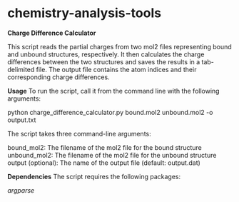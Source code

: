 # chemistry-analysis-tools

**Charge Difference Calculator**

This script reads the partial charges from two mol2 files representing bound and unbound structures, respectively. It then calculates the charge differences between the two structures and saves the results in a tab-delimited file. The output file contains the atom indices and their corresponding charge differences.

**Usage**
To run the script, call it from the command line with the following arguments:

python charge_difference_calculator.py bound.mol2 unbound.mol2 -o output.txt

The script takes three command-line arguments:

bound_mol2: The filename of the mol2 file for the bound structure
unbound_mol2: The filename of the mol2 file for the unbound structure
output (optional): The name of the output file (default: output.dat)

**Dependencies**
The script requires the following packages:

_argparse_
